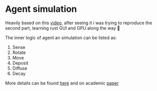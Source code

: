 # Agent simulation

Heavily based on this [video](https://www.youtube.com/watch?v=X-iSQQgOd1A), after seeing it i was trying to reproduce the second part, learning rust GUI and GPU along the way 🙌

The inner logic of agent an simulation can be listed as:
1. Sense
2. Rotate
3. Move
4. Deposit
5. Diffuse
6. Decay

More details can be found [here](https://cargocollective.com/sagejenson/physarum) and on academic [paper](https://uwe-repository.worktribe.com/output/980579)
